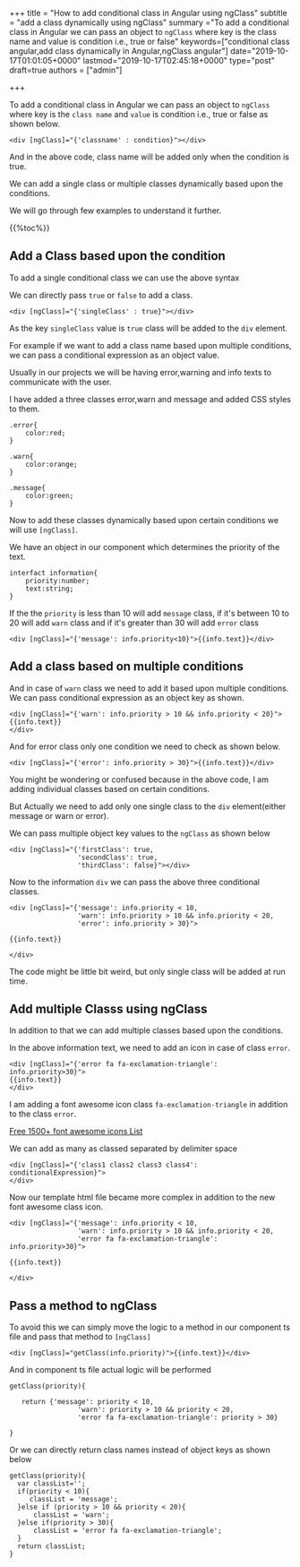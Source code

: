 +++
title = "How to add conditional class in Angular using ngClass"
subtitle = "add a class dynamically using ngClass"
summary ="To add a conditional class in Angular we can pass an object to `ngClass` where key is the class name and value is condition i.e., true or false"
keywords=["conditional class angular,add class dynamically in Angular,ngClass angular"]
date="2019-10-17T01:01:05+0000"
lastmod="2019-10-17T02:45:18+0000"
type="post"
draft=true
authors = ["admin"]

+++

To add a conditional class in Angular we can pass an object to `ngClass` where key is the `class name` and `value` is condition i.e., true or false as shown below.

```
<div [ngClass]="{'classname' : condition}"></div>
```
And in the above code, class name will be added only when the condition is true.

We can add a single class or multiple classes dynamically based upon the conditions. 

We will go through few examples to understand it further.

{{%toc%}}

## Add a Class based upon the condition

To add a single conditional class we can use the above syntax

We can directly pass `true` or `false` to add a class.

```
<div [ngClass]="{'singleClass' : true}"></div>
```

As the key `singleClass` value is `true` class will be added to the `div` element.

For example if we want to add a class name based upon multiple conditions, we can pass a conditional expression as an object value.

Usually in our projects we will be having error,warning and info texts to communicate with the user.

I have added a three classes error,warn and message and added CSS styles to them.

```
.error{
    color:red;
}

.warn{
    color:orange;
}

.message{
    color:green;
}

```

Now to add these classes dynamically based upon certain conditions we will use `[ngClass]`.

We have an object in our component which determines the priority of the text.

```
interfact information{
    priority:number;
    text:string;
}
```
If the the `priority` is less than 10 will add `message` class, if it's between 10 to 20 will add `warn` class and if it's greater than 30 will add `error` class

```
<div [ngClass]="{'message': info.priority<10}">{{info.text}}</div> 
```

## Add a class based on multiple conditions

And in case of `warn` class we need to add it based upon multiple conditions. We can pass conditional expression as an object key as shown. 

```
<div [ngClass]="{'warn': info.priority > 10 && info.priority < 20}">
{{info.text}}
</div> 
```

And for error class only one condition we need to check as shown below.

```
<div [ngClass]="{'error': info.priority > 30}">{{info.text}}</div> 

```
You might be wondering or confused because in the above code, I am adding individual classes based on certain conditions.

But Actually we need to add only one single class to the `div` element(either message or warn or error).

We can pass multiple object key values to the `ngClass` as shown below

```
<div [ngClass]="{'firstClass': true, 
                 'secondClass': true, 
                 'thirdClass': false}"></div>
```

Now to the information `div` we can pass the above three conditional classes.

```
<div [ngClass]="{'message': info.priority < 10,
                 'warn': info.priority > 10 && info.priority < 20, 
                 'error': info.priority > 30}">

{{info.text}}

</div>

```
The code might be little bit weird, but only single class will be added at run time.

## Add multiple Classs using ngClass

In addition to that we can add multiple classes based upon the conditions.

In the above information text, we need to add an icon in case of class `error`.

```
<div [ngClass]="{'error fa fa-exclamation-triangle': info.priority>30}">
{{info.text}}
</div> 

```

I am adding a font awesome icon class `fa-exclamation-triangle` in addition to the class `error`.

[Free 1500+ font awesome icons List](https://www.angularjswiki.com/angular/font-awesome-icons-list-usage-css-content-values/)

We can add as many as classed separated by delimiter space

```
<div [ngClass]="{'class1 class2 class3 class4': conditionalExpression}">
</div> 
```

Now our template html file became more complex in addition to the new font awesome class icon.

```
<div [ngClass]="{'message': info.priority < 10,
                 'warn': info.priority > 10 && info.priority < 20, 
                 'error fa fa-exclamation-triangle': info.priority>30}">

{{info.text}}

</div>
```
## Pass a method to ngClass

To avoid this we can simply move the logic to a method in our component ts file and pass that method to `[ngClass]`

```
<div [ngClass]="getClass(info.priority)">{{info.text}}</div>

```

And in component ts file actual logic will be performed

```
getClass(priority){
  
   return {'message': priority < 10,
                 'warn': priority > 10 && priority < 20, 
                 'error fa fa-exclamation-triangle': priority > 30}

}
```

Or we can directly return class names instead of object keys as shown below

```
getClass(priority){
  var classList='';
  if(priority < 10){
     classList = 'message'; 
  }else if (priority > 10 && priority < 20){
      classList = 'warn';
  }else if(priority > 30){
      classList = 'error fa fa-exclamation-triangle';
  }
  return classList;
}
```

